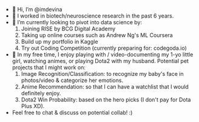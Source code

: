 - 👋 Hi, I’m @imdevina
- 👀 I worked in biotech/neuroscience research in the past 6 years.
- 🌱 I’m currently looking to pivot into data science by:
  1. Joining RISE by BCG Digital Academy
  2. Taking up online courses such as Andrew Ng's ML Coursera
  3. Build up my portfolio in Kaggle
  4. Try out Coding Competition (currently preparing for: codegoda.io)
- 💞️ In my free time, I enjoy playing with / video-documenting my 1-yo little girl, watching animes, or playing Dota2 with my husband. 
  Potential pet projects that I might work on:
  1. Image Recognition/Classification: to recognize my baby's face in photos/video & categorize her emotions.
  2. Anime Recommendation: so that I can have a watchlist that I would definitely enjoy.
  3. Dota2 Win Probability: based on the hero picks (I don't pay for Dota Plus XD).
- Feel free to chat & discuss on potential collab! :)

<!---
imdevina/imdevina is a ✨ special ✨ repository because its `README.md` (this file) appears on your GitHub profile.
You can click the Preview link to take a look at your changes.
--->
